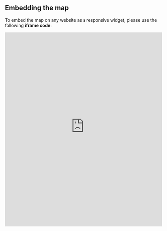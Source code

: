 ## Embedding the map

To embed the map on any website as a responsive widget, please use the following **iframe code**:

<iframe title="Euranet Map" aria-label="Map" id="euranet-map-pension-age" src="https://map-pension-age.vercel.app" scrolling="no" frameborder="0"style="width: 0; min-width: 100% !important; border: none;" height="624"></iframe><script type="text/javascript">window.addEventListener("message",e=>{if("https://map-pension-age.vercel.app"!==e.origin)return;let t=e.data;if(t.height){document.getElementById("euranet-map-pension-age").height=t.height+"px"}},!1)</script>